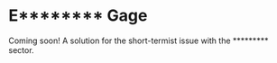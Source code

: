 # E\*\*\*\*\*\*\*\* Gage

Coming soon! A solution for the short-termist issue with the \*\*\*\*\*\*\*\*\* sector.
